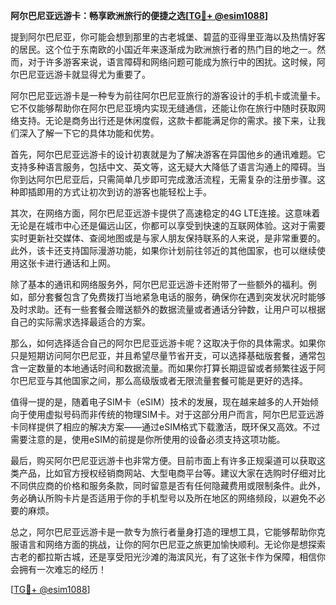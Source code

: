 **阿尔巴尼亚远游卡：畅享欧洲旅行的便捷之选[[TG💪+ @esim1088](https://t.me/s/esim1088)]**

提到阿尔巴尼亚，你可能会想到那里的古老城堡、碧蓝的亚得里亚海以及热情好客的居民。这个位于东南欧的小国近年来逐渐成为欧洲旅行者的热门目的地之一。然而，对于许多游客来说，语言障碍和网络问题可能成为旅行中的困扰。这时候，阿尔巴尼亚远游卡就显得尤为重要了。

阿尔巴尼亚远游卡是一种专为前往阿尔巴尼亚旅行的游客设计的手机卡或流量卡。它不仅能够帮助你在阿尔巴尼亚境内实现无缝通信，还能让你在旅行中随时获取网络支持。无论是商务出行还是休闲度假，这款卡都能满足你的需求。接下来，让我们深入了解一下它的具体功能和优势。

首先，阿尔巴尼亚远游卡的设计初衷就是为了解决游客在异国他乡的通讯难题。它支持多种语言服务，包括中文、英文等，这无疑大大降低了语言沟通上的障碍。当你到达阿尔巴尼亚后，只需简单几步即可完成激活流程，无需复杂的注册步骤。这种即插即用的方式让初次到访的游客也能轻松上手。

其次，在网络方面，阿尔巴尼亚远游卡提供了高速稳定的4G LTE连接。这意味着无论是在城市中心还是偏远山区，你都可以享受到快速的互联网体验。这对于需要实时更新社交媒体、查阅地图或是与家人朋友保持联系的人来说，是非常重要的。此外，该卡还支持国际漫游功能，如果你计划前往邻近的其他国家，也可以继续使用这张卡进行通话和上网。

除了基本的通讯和网络服务外，阿尔巴尼亚远游卡还附带了一些额外的福利。例如，部分套餐包含了免费拨打当地紧急电话的服务，确保你在遇到突发状况时能够及时求助。还有一些套餐会赠送额外的数据流量或者通话分钟数，让用户可以根据自己的实际需求选择最适合的方案。

那么，如何选择适合自己的阿尔巴尼亚远游卡呢？这取决于你的具体需求。如果你只是短期访问阿尔巴尼亚，并且希望尽量节省开支，可以选择基础版套餐，通常包含一定数量的本地通话时间和数据流量。而如果你打算长期逗留或者频繁往返于阿尔巴尼亚与其他国家之间，那么高级版或者无限流量套餐可能是更好的选择。

值得一提的是，随着电子SIM卡（eSIM）技术的发展，现在越来越多的人开始倾向于使用虚拟号码而非传统的物理SIM卡。对于这部分用户而言，阿尔巴尼亚远游卡同样提供了相应的解决方案——通过eSIM格式下载激活，既环保又高效。不过需要注意的是，使用eSIM的前提是你所使用的设备必须支持这项功能。

最后，购买阿尔巴尼亚远游卡也非常方便。目前市面上有许多正规渠道可以获取这类产品，比如官方授权经销商网站、大型电商平台等。建议大家在选购时仔细对比不同供应商的价格和服务条款，同时留意是否有任何隐藏费用或限制条件。此外，务必确认所购卡片是否适用于你的手机型号以及所在地区的网络频段，以避免不必要的麻烦。

总之，阿尔巴尼亚远游卡是一款专为旅行者量身打造的理想工具，它能够帮助你克服语言和网络方面的挑战，让你的阿尔巴尼亚之旅更加愉快顺利。无论你是想探索古老的都拉斯古城，还是享受阳光沙滩的海滨风光，有了这张卡作为保障，相信你会拥有一次难忘的经历！

[[TG💪+ @esim1088](https://t.me/s/esim1088)]